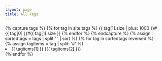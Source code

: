 ```yaml
---
layout: page
title: All Tags
---
```


<div>
{% capture tags %}
  {% for tag in site.tags %}
    {{ tag[1].size | plus: 1000 }}#{{ tag[0] }}#{{ tag[1].size }}
  {% endfor %}
{% endcapture %}
{% assign sortedtags = tags | split:' ' | sort %}
{% for tag in sortedtags reversed %}
    {% assign tagitems = tag | split: '#' %}
    <li><a href="/tag/{{ tagitems[1] }}">{{ tagitems[1] }} ({{ tagitems[2] }})</a></li>
{% endfor %}
</div>